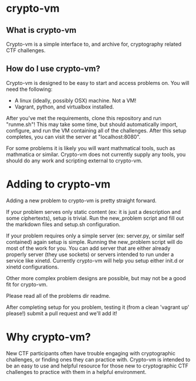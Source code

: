 # crypto-vm

## What is crypto-vm

Crypto-vm is a simple interface to, and archive for, cryptography
related CTF challenges.

## How do I use crypto-vm?

Crypto-vm is designed to be easy to start and access problems on. You
will need the following:
* A linux (ideally, possibly OSX) machine. Not a VM!
* Vagrant, python, and virtualbox installed.

After you've met the requirements, clone this repository and run
"runme.sh"!  This may take some time, but should automatically import,
configure, and run the VM containing all of the challenges.  After
this setup completes, you can visit the server at "localhost:8080".

For some problems it is likely you will want mathmatical tools, such
as mathmatica or similar. Crypto-vm does not currently supply any
tools, you should do any work and scripting external to crypto-vm.

# Adding to crypto-vm
Adding a new problem to crypto-vm is pretty straight forward.

If your problem serves only static content (ex: it is just a
description and some ciphertexts), setup is trivial. Run the
new_problem script and fill out the markdown files and setup.sh
configuration.

If your problem requires only a simple server (ex: server.py, or
similar self contained) again setup is simple. Running the new_problem
script will do most of the work for you. You can add server that are
either already properly server (they use sockets) or servers intended
to run under a service like xinetd. Currently crypto-vm will help you
setup either init.d or xinetd configurations.

Other more complex problem designs are possible, but may not be a good
fit for crypto-vm.

Please read all of the problems dir readme.

After completing setup for you problem, testing it (from a clean
'vagrant up' please!) submit a pull request and we'll add it!

# Why crypto-vm?

New CTF participants often have trouble engaging with cryptographic
challenges, or finding ones they can practice with. Crypto-vm is
intended to be an easy to use and helpful resource for those new to
cryptographic CTF challenges to practice with them in a helpful
environment.

